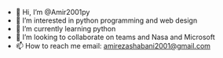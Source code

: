 - 👋 Hi, I’m @Amir2001py
- 👀 I’m interested in python programming and web design
- 🌱 I’m currently learning python
- 💞️ I’m looking to collaborate on teams and Nasa and Microsoft
- 📫 How to reach me email: amirezashabani2001@gmail.com

<!---
Amir2001py/Amir2001py is a ✨ special ✨ repository because its `README.md` (this file) appears on your GitHub profile.
You can click the Preview link to take a look at your changes.
--->
